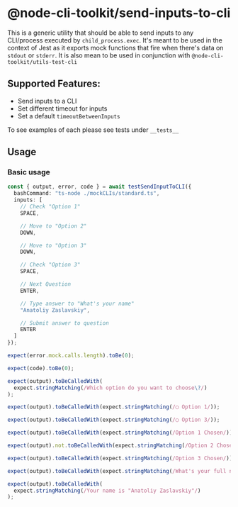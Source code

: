 # @node-cli-toolkit/send-inputs-to-cli

This is a generic utility that should be able to send inputs to any CLI/process executed by `child_process.exec`. It's meant to be used in the context of Jest as it exports mock functions that fire when there's data on `stdout` or `stderr`. It is also mean to be used in conjunction with `@node-cli-toolkit/utils-test-cli`

## Supported Features:

- Send inputs to a CLI
- Set different timeout for inputs
- Set a default `timeoutBetweenInputs`

To see examples of each please see tests under `__tests__`

## Usage

### Basic usage

```typescript
const { output, error, code } = await testSendInputToCLI({
  bashCommand: "ts-node ./mockCLIs/standard.ts",
  inputs: [
    // Check "Option 1"
    SPACE,

    // Move to "Option 2"
    DOWN,

    // Move to "Option 3"
    DOWN,

    // Check "Option 3"
    SPACE,

    // Next Question
    ENTER,

    // Type answer to "What's your name"
    "Anatoliy Zaslavskiy",

    // Submit answer to question
    ENTER
  ]
});

expect(error.mock.calls.length).toBe(0);

expect(code).toBe(0);

expect(output).toBeCalledWith(
  expect.stringMatching(/Which option do you want to choose\?/)
);

expect(output).toBeCalledWith(expect.stringMatching(/◯ Option 1/));

expect(output).toBeCalledWith(expect.stringMatching(/◯ Option 3/));

expect(output).toBeCalledWith(expect.stringMatching(/Option 1 Chosen/));

expect(output).not.toBeCalledWith(expect.stringMatching(/Option 2 Chosen/));

expect(output).toBeCalledWith(expect.stringMatching(/Option 3 Chosen/));

expect(output).toBeCalledWith(expect.stringMatching(/What's your full name\?/));

expect(output).toBeCalledWith(
  expect.stringMatching(/Your name is "Anatoliy Zaslavskiy"/)
);
```
